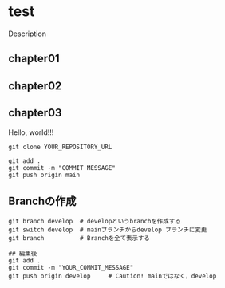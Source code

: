 # test
Description

## chapter01
## chapter02
## chapter03
Hello, world!!!


```.git
git clone YOUR_REPOSITORY_URL

git add .
git commit -m "COMMIT MESSAGE"
git push origin main
```

## Branchの作成
```.git
git branch develop  # developというbranchを作成する
git switch develop  # mainブランチからdevelop ブランチに変更
git branch          # Branchを全て表示する

## 編集後
git add .
git commit -m "YOUR_COMMIT_MESSAGE"
git push origin develop     # Caution! mainではなく，develop
```